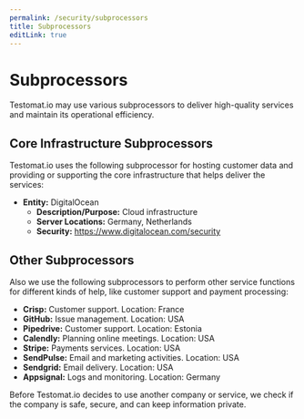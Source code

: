 ```yaml
---
permalink: /security/subprocessors
title: Subprocessors
editLink: true
---
```


# Subprocessors

Testomat.io may use various subprocessors to deliver high-quality services and maintain its operational efficiency. 

## Core Infrastructure Subprocessors

Testomat.io uses the following subprocessor for hosting customer data and providing or supporting the core infrastructure that helps deliver the services:
- **Entity:** DigitalOcean
  - **Description/Purpose:** Cloud infrastructure
  - **Server Locations:** Germany, Netherlands
  - **Security:** https://www.digitalocean.com/security

## Other Subprocessors

Also we use the following subprocessors to perform other service functions for different kinds of help, like customer support and payment processing:

- **Crisp:** Customer support. Location: France
- **GitHub:** Issue management. Location: USA
- **Pipedrive:** Customer support. Location: Estonia
- **Calendly:** Planning online meetings. Location: USA
- **Stripe:** Payments services. Location: USA
- **SendPulse:** Email and marketing activities. Location: USA
- **Sendgrid:** Email delivery. Location: USA
- **Appsignal:** Logs and monitoring. Location: Germany

Before Testomat.io decides to use another company or service, we check if the company is safe, secure, and can keep information private.